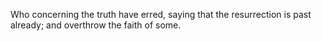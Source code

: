 Who concerning the truth have erred, saying that the resurrection is past already; and overthrow the faith of some.
